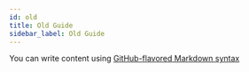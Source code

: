 ```yaml
---
id: old
title: Old Guide
sidebar_label: Old Guide
---
```


You can write content using [GitHub-flavored Markdown syntax](https://github.github.com/gfm/)
